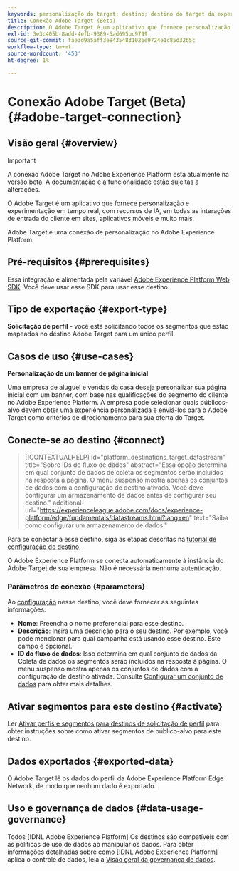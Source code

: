 ```yaml
---
keywords: personalização do target; destino; destino do target da experience platform; destino do adobe target;
title: Conexão Adobe Target (Beta)
description: O Adobe Target é um aplicativo que fornece personalização e experimentação com IA em tempo real, 1:1 e em todas as interações de entrada do cliente em sites, aplicativos móveis e muito mais.
exl-id: 3e3c405b-8add-4efb-9389-5ad695bc9799
source-git-commit: fae3d9a5aff3e84354831026e9724e1c85d32b5c
workflow-type: tm+mt
source-wordcount: '453'
ht-degree: 1%

---
```


# Conexão Adobe Target (Beta) {#adobe-target-connection}

## Visão geral {#overview}

>[!IMPORTANT]
>
>A conexão Adobe Target no Adobe Experience Platform está atualmente na versão beta. A documentação e a funcionalidade estão sujeitas a alterações.

O Adobe Target é um aplicativo que fornece personalização e experimentação em tempo real, com recursos de IA, em todas as interações de entrada do cliente em sites, aplicativos móveis e muito mais.

Adobe Target é uma conexão de personalização no Adobe Experience Platform.

## Pré-requisitos {#prerequisites}

Essa integração é alimentada pela variável [Adobe Experience Platform Web SDK](../../../edge/home.md). Você deve usar esse SDK para usar esse destino.

## Tipo de exportação {#export-type}

**Solicitação de perfil** - você está solicitando todos os segmentos que estão mapeados no destino Adobe Target para um único perfil.

## Casos de uso {#use-cases}

**Personalização de um banner de página inicial**

Uma empresa de aluguel e vendas da casa deseja personalizar sua página inicial com um banner, com base nas qualificações do segmento do cliente no Adobe Experience Platform. A empresa pode selecionar quais públicos-alvo devem obter uma experiência personalizada e enviá-los para o Adobe Target como critérios de direcionamento para sua oferta do Target.

## Conecte-se ao destino {#connect}

>[!CONTEXTUALHELP]
>id="platform_destinations_target_datastream"
>title="Sobre IDs de fluxo de dados"
>abstract="Essa opção determina em qual conjunto de dados de coleta os segmentos serão incluídos na resposta à página. O menu suspenso mostra apenas os conjuntos de dados com a configuração de destino ativada. Você deve configurar um armazenamento de dados antes de configurar seu destino."
>additional-url="https://experienceleague.adobe.com/docs/experience-platform/edge/fundamentals/datastreams.html?lang=en" text="Saiba como configurar um armazenamento de dados."

Para se conectar a esse destino, siga as etapas descritas na [tutorial de configuração de destino](../../ui/connect-destination.md).

O Adobe Experience Platform se conecta automaticamente à instância do Adobe Target de sua empresa. Não é necessária nenhuma autenticação.

### Parâmetros de conexão {#parameters}

Ao [configuração](../../ui/connect-destination.md) nesse destino, você deve fornecer as seguintes informações:

* **Nome**: Preencha o nome preferencial para esse destino.
* **Descrição**: Insira uma descrição para o seu destino. Por exemplo, você pode mencionar para qual campanha está usando esse destino. Este campo é opcional.
* **ID do fluxo de dados**: Isso determina em qual conjunto de dados da Coleta de dados os segmentos serão incluídos na resposta à página. O menu suspenso mostra apenas os conjuntos de dados com a configuração de destino ativada. Consulte [Configurar um conjunto de dados](../../../edge/fundamentals/datastreams.md) para obter mais detalhes.

## Ativar segmentos para este destino {#activate}

Ler [Ativar perfis e segmentos para destinos de solicitação de perfil](../../ui/activate-profile-request-destinations.md) para obter instruções sobre como ativar segmentos de público-alvo para este destino.

## Dados exportados {#exported-data}

O Adobe Target lê os dados do perfil da Adobe Experience Platform Edge Network, de modo que nenhum dado é exportado.

## Uso e governança de dados {#data-usage-governance}

Todos [!DNL Adobe Experience Platform] Os destinos são compatíveis com as políticas de uso de dados ao manipular os dados. Para obter informações detalhadas sobre como [!DNL Adobe Experience Platform] aplica o controle de dados, leia a [Visão geral da governança de dados](https://experienceleague.adobe.com/docs/experience-platform/data-governance/home.html).
